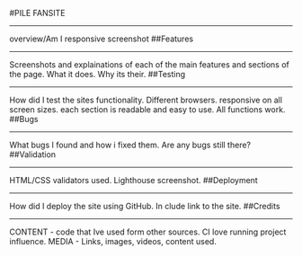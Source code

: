 #PILE FANSITE
<hr>
overview/Am I responsive screenshot
##Features
<hr>
Screenshots and explainations of each of the main features and sections of the page. What it does. Why its their.
##Testing
<hr>
How did I test the sites functionality. Different browsers. responsive on all screen sizes. each section is readable and easy to use. All functions work.
##Bugs
<hr>
What bugs I found and how i fixed them. Are any bugs still there?
##Validation
<hr>
HTML/CSS validators used. Lighthouse screenshot.
##Deployment
<hr>
How did I deploy the site using GitHub. In clude link to the site.
##Credits
<hr>
CONTENT - code that Ive used form other sources. CI love running project influence. 
MEDIA - Links, images, videos, content used. 